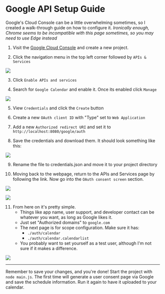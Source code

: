 # Google API Setup Guide

Google's Cloud Console can be a little overwhelming sometimes, so I created a walk-through guide on how to configure it. *Ironically enough, Chrome seems to be incompatible with this page sometimes, so you may need to use Edge instead*

1) Visit the [Google Cloud Console](https://console.cloud.google.com/home/) and create a new project.

2) Click the navigation menu in the top left corner followed by `APIs & Services`

![](https://github.com/yureiTxt/ThdhrCal/blob/master/docs/api_services.png?raw=true)

3) Click `Enable APIs and services` 

4) Search for `Google Calendar` and enable it. Once its enabled click `Manage`

![](https://github.com/yureiTxt/ThdhrCal/blob/master/docs/calendar_api.png?raw=true)

5) View `Credentials` and click the `Create` button

6) Create a new `OAuth client ID` with "Type" set to `Web Application`

7) Add a new `Authorized redirect URI` and set it to `http://localhost:8080/google/auth`

8) Save the credentials and download them. It should look something like this:

![](https://github.com/yureiTxt/ThdhrCal/blob/master/docs/web_client.png?raw=true)

9) Rename the file to credentials.json and move it to your project directory

10) Moving back to the webpage, return to the APIs and Services page by following the link. Now go into the `OAuth consent screen` section.

![](https://github.com/yureiTxt/ThdhrCal/blob/master/docs/navigate_back.png?raw=true)

![](https://github.com/yureiTxt/ThdhrCal/blob/master/docs/goto_consent_screen.png?raw=true)

11) From here on it's pretty simple.
    - Things like app name, user support, and developer contact can be whatever you want, as long as Google likes it. 
    - Just set "Authorized domains"  to `google.com`
    - The next page is for scope configuration. Make sure it has:
        - `./auth/calendar`
        - `./auth/calendar.calendarlist`
    - You probably want to set yourself as a test user, although I'm not sure if it makes a difference.

![](https://github.com/yureiTxt/ThdhrCal/blob/master/docs/scopes.png?raw=true)

---

Remember to save your changes, and you're done! Start the project with `node main.js`. The first time will generate a user consent page via Google and save the schedule information. Run it again to have it uploaded to your calendar.